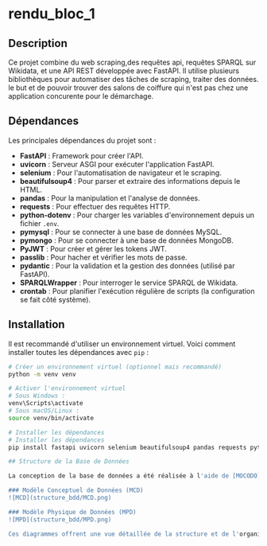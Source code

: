 # rendu_bloc_1

## Description
Ce projet combine du web scraping,des requêtes api, requêtes SPARQL sur Wikidata, et une API REST développée avec FastAPI. Il utilise plusieurs bibliothèques pour automatiser des tâches de scraping, traiter des données. le but et de pouvoir trouver des salons de coiffure qui n'est pas chez une application concurente pour le démarchage.

## Dépendances
Les principales dépendances du projet sont :

- **FastAPI** : Framework pour créer l'API.
- **uvicorn** : Serveur ASGI pour exécuter l'application FastAPI.
- **selenium** : Pour l'automatisation de navigateur et le scraping.
- **beautifulsoup4** : Pour parser et extraire des informations depuis le HTML.
- **pandas** : Pour la manipulation et l'analyse de données.
- **requests** : Pour effectuer des requêtes HTTP.
- **python-dotenv** : Pour charger les variables d'environnement depuis un fichier `.env`.
- **pymysql** : Pour se connecter à une base de données MySQL.
- **pymongo** : Pour se connecter à une base de données MongoDB.
- **PyJWT** : Pour créer et gérer les tokens JWT.
- **passlib** : Pour hacher et vérifier les mots de passe.
- **pydantic** : Pour la validation et la gestion des données (utilisé par FastAPI).
- **SPARQLWrapper** : Pour interroger le service SPARQL de Wikidata.
- **crontab** : Pour planifier l'exécution régulière de scripts (la configuration se fait côté système).

## Installation

Il est recommandé d'utiliser un environnement virtuel. Voici comment installer toutes les dépendances avec `pip` :

```bash
# Créer un environnement virtuel (optionnel mais recommandé)
python -m venv venv

# Activer l'environnement virtuel
# Sous Windows :
venv\Scripts\activate
# Sous macOS/Linux :
source venv/bin/activate

# Installer les dépendances
# Installer les dépendances
pip install fastapi uvicorn selenium beautifulsoup4 pandas requests python-dotenv pymysql pymongo pyjwt passlib pydantic SPARQLWrapper webdriver-manager

## Structure de la Base de Données

La conception de la base de données a été réalisée à l'aide de [MOCODO](https://mocodo.net/). Vous trouverez ci-dessous deux diagrammes illustrant la structure de la base de données :

### Modèle Conceptuel de Données (MCD)
![MCD](structure_bdd/MCD.png)

### Modèle Physique de Données (MPD)
![MPD](structure_bdd/MPD.png)

Ces diagrammes offrent une vue détaillée de la structure et de l'organisation de la base de données du projet.